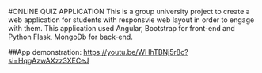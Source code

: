 #ONLINE QUIZ APPLICATION
This is a group university project to create a web application for students with responsvie web layout in order to engage with them. This application used Angular, Bootstrap for front-end and Python Flask, MongoDb for back-end. 

##App demonstration: 
https://youtu.be/WHhTBNj5r8c?si=HqgAzwAXzz3XECeJ
